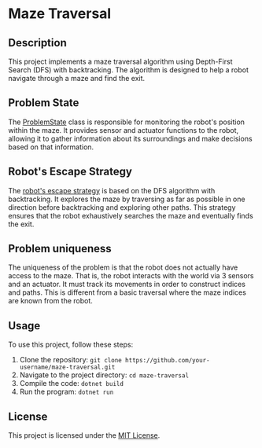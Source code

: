 # Maze Traversal

## Description
This project implements a maze traversal algorithm using Depth-First Search (DFS) with backtracking. The algorithm is designed to help a robot navigate through a maze and find the exit.

## Problem State
The [ProblemState](/MazeTraversal/State.cs) class is responsible for monitoring the robot's position within the maze. It provides sensor and actuator functions to the robot, allowing it to gather information about its surroundings and make decisions based on that information.

## Robot's Escape Strategy
The [robot's escape strategy](/MazeTraversal/Robot.cs) is based on the DFS algorithm with backtracking. It explores the maze by traversing as far as possible in one direction before backtracking and exploring other paths. This strategy ensures that the robot exhaustively searches the maze and eventually finds the exit.

## Problem uniqueness
The uniqueness of the problem is that the robot does not actually have access to the maze. That is, the robot 
interacts with the world via 3 sensors and an actuator. It must track its movements in order to construct 
indices and paths. This is different from a basic traversal where the maze indices are known from the robot.


## Usage
To use this project, follow these steps:

1. Clone the repository: `git clone https://github.com/your-username/maze-traversal.git`
2. Navigate to the project directory: `cd maze-traversal`
3. Compile the code: `dotnet build`
4. Run the program: `dotnet run`

## License
This project is licensed under the [MIT License](LICENSE).


